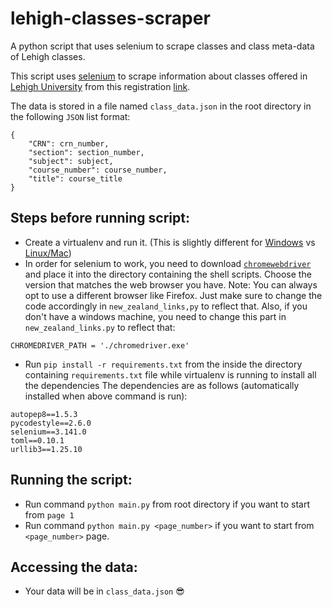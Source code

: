 # lehigh-classes-scraper

A python script that uses selenium to scrape classes and class meta-data of Lehigh classes.

This script uses [selenium](https://selenium-python.readthedocs.io/) to scrape information about classes offered in [Lehigh University](https://www1.lehigh.edu/home) from this registration [link](https://reg-prod.ec.lehigh.edu/StudentRegistrationSsb/ssb/registration/registration).

The data is stored in a file named `class_data.json` in the root directory in the following `JSON` list format:

```
{
    "CRN": crn_number,
    "section": section_number,
    "subject": subject,
    "course_number": course_number,
    "title": course_title
}
```

## Steps before running script:

- Create a virtualenv and run it. (This is slightly different for [Windows](https://programwithus.com/learn-to-code/Pip-and-virtualenv-on-Windows/) vs [Linux/Mac](https://www.pythonforbeginners.com/basics/how-to-use-python-virtualenv))
- In order for selenium to work, you need to download [`chromewebdriver`](https://sites.google.com/a/chromium.org/chromedriver/downloads) and place it into the directory containing the shell scripts. Choose the version that matches the web browser you have. Note: You can always opt to use a different browser like Firefox. Just make sure to change the code accordingly in `new_zealand_links,py` to reflect that. Also, if you don't have a windows machine, you need to change this part in `new_zealand_links.py` to reflect that:

```
CHROMEDRIVER_PATH = './chromedriver.exe'
```

- Run `pip install -r requirements.txt` from the inside the directory containing `requirements.txt` file while virtualenv is running to install all the dependencies
  The dependencies are as follows (automatically installed when above command is run):

```
autopep8==1.5.3
pycodestyle==2.6.0
selenium==3.141.0
toml==0.10.1
urllib3==1.25.10
```

## Running the script:

- Run command `python main.py` from root directory if you want to start from `page 1`
- Run command `python main.py <page_number>` if you want to start from `<page_number>` page.

## Accessing the data:

- Your data will be in `class_data.json` 😎
